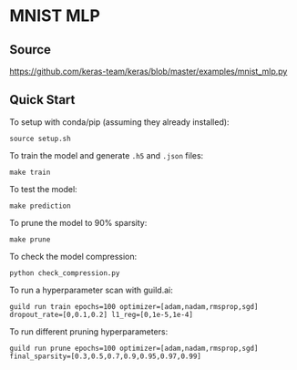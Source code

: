 # MNIST MLP

## Source
https://github.com/keras-team/keras/blob/master/examples/mnist_mlp.py

## Quick Start
To setup with conda/pip (assuming they already installed):
```
source setup.sh
```

To train the model and generate `.h5` and `.json` files:
```
make train
```

To test the model:
```
make prediction
```

To prune the model to 90% sparsity:
```
make prune
```

To check the model compression:
```
python check_compression.py
```

To run a hyperparameter scan with guild.ai:
```
guild run train epochs=100 optimizer=[adam,nadam,rmsprop,sgd] dropout_rate=[0,0.1,0.2] l1_reg=[0,1e-5,1e-4]
```

To run different pruning hyperparameters:
```
guild run prune epochs=100 optimizer=[adam,nadam,rmsprop,sgd] final_sparsity=[0.3,0.5,0.7,0.9,0.95,0.97,0.99]
```